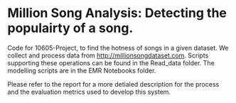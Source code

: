 # Million Song Analysis: Detecting the populairty of a song.
Code for 10605-Project, to find the hotness of songs in a given dataset.
We collect and process data from http://millionsongdataset.com. Scripts supporting these operations can be found in the Read_data folder.
The modelling scripts are in the EMR Notebooks folder.

Please refer to the report for a more detialed description for the process and the evaluation metrics used to develop this system.
